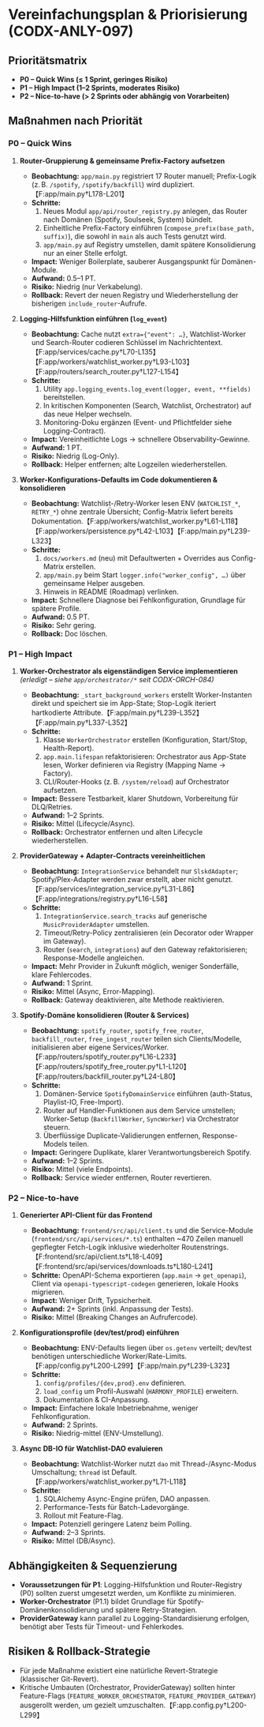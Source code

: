# Vereinfachungsplan & Priorisierung (CODX-ANLY-097)

## Prioritätsmatrix
- **P0 – Quick Wins (≤ 1 Sprint, geringes Risiko)**
- **P1 – High Impact (1–2 Sprints, moderates Risiko)**
- **P2 – Nice-to-have (> 2 Sprints oder abhängig von Vorarbeiten)**

## Maßnahmen nach Priorität

### P0 – Quick Wins
1. **Router-Gruppierung & gemeinsame Prefix-Factory aufsetzen**  
   - **Beobachtung:** `app/main.py` registriert 17 Router manuell; Prefix-Logik (z. B. `/spotify`, `/spotify/backfill`) wird dupliziert.【F:app/main.py†L178-L201】  
   - **Schritte:**  
     1. Neues Modul `app/api/router_registry.py` anlegen, das Router nach Domänen (Spotify, Soulseek, System) bündelt.  
     2. Einheitliche Prefix-Factory einführen (`compose_prefix(base_path, suffix)`), die sowohl in `main` als auch Tests genutzt wird.  
     3. `app/main.py` auf Registry umstellen, damit spätere Konsolidierung nur an einer Stelle erfolgt.  
   - **Impact:** Weniger Boilerplate, sauberer Ausgangspunkt für Domänen-Module.  
   - **Aufwand:** 0.5–1 PT.  
   - **Risiko:** Niedrig (nur Verkabelung).  
   - **Rollback:** Revert der neuen Registry und Wiederherstellung der bisherigen `include_router`-Aufrufe.

2. **Logging-Hilfsfunktion einführen (`log_event`)**  
   - **Beobachtung:** Cache nutzt `extra={"event": …}`, Watchlist-Worker und Search-Router codieren Schlüssel im Nachrichtentext.【F:app/services/cache.py†L70-L135】【F:app/workers/watchlist_worker.py†L93-L103】【F:app/routers/search_router.py†L127-L154】  
   - **Schritte:**
     1. Utility `app.logging_events.log_event(logger, event, **fields)` bereitstellen.
     2. In kritischen Komponenten (Search, Watchlist, Orchestrator) auf das neue Helper wechseln.
     3. Monitoring-Doku ergänzen (Event- und Pflichtfelder siehe Logging-Contract).  
   - **Impact:** Vereinheitlichte Logs → schnellere Observability-Gewinne.  
   - **Aufwand:** 1 PT.  
   - **Risiko:** Niedrig (Log-Only).  
   - **Rollback:** Helper entfernen; alte Logzeilen wiederherstellen.

3. **Worker-Konfigurations-Defaults im Code dokumentieren & konsolidieren**  
   - **Beobachtung:** Watchlist-/Retry-Worker lesen ENV (`WATCHLIST_*`, `RETRY_*`) ohne zentrale Übersicht; Config-Matrix liefert bereits Dokumentation.【F:app/workers/watchlist_worker.py†L61-L118】【F:app/workers/persistence.py†L42-L103】【F:app/main.py†L239-L323】  
   - **Schritte:**  
     1. `docs/workers.md` (neu) mit Defaultwerten + Overrides aus Config-Matrix erstellen.  
     2. `app/main.py` beim Start `logger.info("worker_config", …)` über gemeinsame Helper ausgeben.  
     3. Hinweis in README (Roadmap) verlinken.  
   - **Impact:** Schnellere Diagnose bei Fehlkonfiguration, Grundlage für spätere Profile.  
   - **Aufwand:** 0.5 PT.  
   - **Risiko:** Sehr gering.  
   - **Rollback:** Doc löschen.

### P1 – High Impact
1. **Worker-Orchestrator als eigenständigen Service implementieren** *(erledigt – siehe `app/orchestrator/*` seit CODX-ORCH-084)*
   - **Beobachtung:** `_start_background_workers` erstellt Worker-Instanten direkt und speichert sie im App-State; Stop-Logik iteriert hartkodierte Attribute.【F:app/main.py†L239-L352】【F:app/main.py†L337-L352】  
   - **Schritte:**  
     1. Klasse `WorkerOrchestrator` erstellen (Konfiguration, Start/Stop, Health-Report).  
     2. `app.main.lifespan` refaktorisieren: Orchestrator aus App-State lesen, Worker definieren via Registry (Mapping Name → Factory).  
     3. CLI/Router-Hooks (z. B. `/system/reload`) auf Orchestrator aufsetzen.  
   - **Impact:** Bessere Testbarkeit, klarer Shutdown, Vorbereitung für DLQ/Retries.  
   - **Aufwand:** 1–2 Sprints.  
   - **Risiko:** Mittel (Lifecycle/Async).  
   - **Rollback:** Orchestrator entfernen und alten Lifecycle wiederherstellen.

2. **ProviderGateway + Adapter-Contracts vereinheitlichen**  
   - **Beobachtung:** `IntegrationService` behandelt nur `SlskdAdapter`; Spotify/Plex-Adapter werden zwar erstellt, aber nicht genutzt.【F:app/services/integration_service.py†L31-L86】【F:app/integrations/registry.py†L16-L58】  
   - **Schritte:**  
     1. `IntegrationService.search_tracks` auf generische `MusicProviderAdapter` umstellen.  
     2. Timeout/Retry-Policy zentralisieren (ein Decorator oder Wrapper im Gateway).  
     3. Router (`search`, `integrations`) auf den Gateway refaktorisieren; Response-Modelle angleichen.  
   - **Impact:** Mehr Provider in Zukunft möglich, weniger Sonderfälle, klare Fehlercodes.  
   - **Aufwand:** 1 Sprint.  
   - **Risiko:** Mittel (Async, Error-Mapping).  
   - **Rollback:** Gateway deaktivieren, alte Methode reaktivieren.

3. **Spotify-Domäne konsolidieren (Router & Services)**  
   - **Beobachtung:** `spotify_router`, `spotify_free_router`, `backfill_router`, `free_ingest_router` teilen sich Clients/Modelle, initialisieren aber eigene Services/Worker.【F:app/routers/spotify_router.py†L16-L233】【F:app/routers/spotify_free_router.py†L1-L120】【F:app/routers/backfill_router.py†L24-L80】  
   - **Schritte:**  
     1. Domänen-Service `SpotifyDomainService` einführen (auth-Status, Playlist-IO, Free-Import).  
     2. Router auf Handler-Funktionen aus dem Service umstellen; Worker-Setup (`BackfillWorker`, `SyncWorker`) via Orchestrator steuern.  
     3. Überflüssige Duplicate-Validierungen entfernen, Response-Models teilen.  
   - **Impact:** Geringere Duplikate, klarer Verantwortungsbereich Spotify.  
   - **Aufwand:** 1–2 Sprints.  
   - **Risiko:** Mittel (viele Endpoints).  
   - **Rollback:** Service wieder entfernen, Router revertieren.

### P2 – Nice-to-have
1. **Generierter API-Client für das Frontend**
   - **Beobachtung:** `frontend/src/api/client.ts` und die Service-Module (`frontend/src/api/services/*.ts`) enthalten ~470 Zeilen manuell gepflegter Fetch-Logik inklusive wiederholter Routenstrings.【F:frontend/src/api/client.ts†L18-L409】【F:frontend/src/api/services/downloads.ts†L180-L241】
   - **Schritte:** OpenAPI-Schema exportieren (`app.main` → `get_openapi`), Client via `openapi-typescript-codegen` generieren, lokale Hooks migrieren.  
   - **Impact:** Weniger Drift, Typsicherheit.  
   - **Aufwand:** 2+ Sprints (inkl. Anpassung der Tests).  
   - **Risiko:** Mittel (Breaking Changes an Aufrufercode).

2. **Konfigurationsprofile (dev/test/prod) einführen**  
   - **Beobachtung:** ENV-Defaults liegen über `os.getenv` verteilt; dev/test benötigen unterschiedliche Worker/Rate-Limits.【F:app/config.py†L200-L299】【F:app/main.py†L239-L323】  
   - **Schritte:**  
     1. `config/profiles/{dev,prod}.env` definieren.  
     2. `load_config` um Profil-Auswahl (`HARMONY_PROFILE`) erweitern.  
     3. Dokumentation & CI-Anpassung.  
   - **Impact:** Einfachere lokale Inbetriebnahme, weniger Fehlkonfiguration.  
   - **Aufwand:** 2 Sprints.  
   - **Risiko:** Niedrig-mittel (ENV-Umstellung).

3. **Async DB-IO für Watchlist-DAO evaluieren**  
   - **Beobachtung:** Watchlist-Worker nutzt `dao` mit Thread-/Async-Modus Umschaltung; `thread` ist Default.【F:app/workers/watchlist_worker.py†L71-L118】  
   - **Schritte:**  
     1. SQLAlchemy Async-Engine prüfen, DAO anpassen.  
     2. Performance-Tests für Batch-Ladevorgänge.  
     3. Rollout mit Feature-Flag.  
   - **Impact:** Potenziell geringere Latenz beim Polling.  
   - **Aufwand:** 2–3 Sprints.  
   - **Risiko:** Mittel (DB/Async).

## Abhängigkeiten & Sequenzierung
- **Voraussetzungen für P1**: Logging-Hilfsfunktion und Router-Registry (P0) sollten zuerst umgesetzt werden, um Konflikte zu minimieren.  
- **Worker-Orchestrator** (P1.1) bildet Grundlage für Spotify-Domänenkonsolidierung und spätere Retry-Strategien.  
- **ProviderGateway** kann parallel zu Logging-Standardisierung erfolgen, benötigt aber Tests für Timeout- und Fehlerkodes.

## Risiken & Rollback-Strategie
- Für jede Maßnahme existiert eine natürliche Revert-Strategie (klassischer Git-Revert).  
- Kritische Umbauten (Orchestrator, ProviderGateway) sollten hinter Feature-Flags (`FEATURE_WORKER_ORCHESTRATOR`, `FEATURE_PROVIDER_GATEWAY`) ausgerollt werden, um gezielt umzuschalten.【F:app.config.py†L200-L299】

